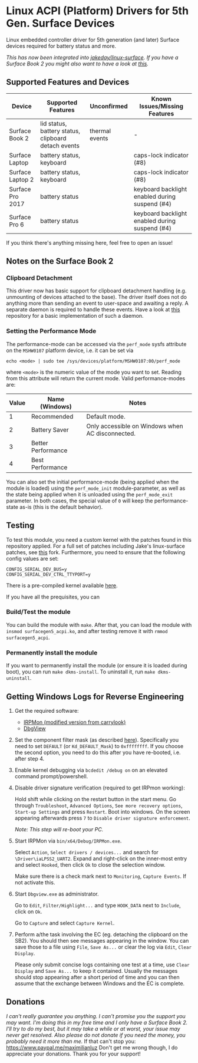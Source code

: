 # Linux ACPI (Platform) Drivers for 5th Gen. Surface Devices

Linux embedded controller driver for 5th generation (and later) Surface devices required for battery status and more.

_This has now been integrated into [jakeday/linux-surface](https://github.com/jakeday/linux-surface/)._
_If you have a Surface Book 2 you might also want to have a look at [this][dtx-daemon]._

## Supported Features and Devices

| Device           | Supported Features                                  | Unconfirmed    | Known Issues/Missing Features                  |
|------------------|-----------------------------------------------------|----------------|------------------------------------------------|
| Surface Book 2   | lid status, battery status, clipboard detach events | thermal events | -                                              |
| Surface Laptop   | battery status, keyboard                            |                | caps-lock indicator (#8)                       |
| Surface Laptop 2 | battery status, keyboard                            |                | caps-lock indicator (#8)                       |
| Surface Pro 2017 | battery status                                      |                | keyboard backlight enabled during suspend (#4) |
| Surface Pro 6    | battery status                                      |                | keyboard backlight enabled during suspend (#4) |

If you think there's anything missing here, feel free to open an issue!

## Notes on the Surface Book 2

### Clipboard Detachment

This driver now has basic support for clipboard detachment handling (e.g. unmounting of devices attached to the base).
The driver itself does not do anything more than sending an event to user-space and awaiting a reply.
A separate daemon is required to handle these events.
Have a look at [this][dtx-daemon] repository for a basic implementation of such a daemon.

[dtx-daemon]: https://github.com/qzed/linux-surfacegen5-dtx-daemon

### Setting the Performance Mode

The performance-mode can be accessed via the `perf_mode` sysfs attribute on the  `MSHW0107` platform device, i.e. it can be set via
```
echo <mode> | sudo tee /sys/devices/platform/MSHW0107:00/perf_mode
```
where `<mode>` is the numeric value of the mode you want to set.
Reading from this attribute will return the current mode.
Valid performance-modes are:

| Value | Name (Windows)     | Notes                                            |
|-------|--------------------|--------------------------------------------------|
| 1     | Recommended        | Default mode.                                    |
| 2     | Battery Saver      | Only accessible on Windows when AC disconnected. |
| 3     | Better Performance |                                                  |
| 4     | Best Performance   |                                                  |

You can also set the initial performance-mode (being applied when the module is loaded) using the `perf_mode_init` module-parameter, as well as the state being applied when it is unloaded using the `perf_mode_exit` parameter.
In both cases, the special value of `0` will keep the performance-state as-is (this is the default behavior).

## Testing

To test this module, you need a custom kernel with the patches found in this repository applied.
For a full set of patches including Jake's linux-surface patches, see [this][patches-linux-surface] fork.
Furthermore, you need to ensure that the following config values are set:

```
CONFIG_SERIAL_DEV_BUS=y
CONFIG_SERIAL_DEV_CTRL_TTYPORT=y
```

There is a pre-compiled kernel available [here][prebuilt-linux-surface].

If you have all the prequisites, you can

### Build/Test the module

You can build the module with `make`.
After that, you can load the module with `insmod surfacegen5_acpi.ko`, and after testing remove it with `rmmod surfacegen5_acpi`.

### Permanently install the module

If you want to permanently install the module (or ensure it is loaded during boot), you can run `make dkms-install`.
To uninstall it, run `make dkms-uninstall`.

[patches-linux-surface]: https://github.com/qzed/linux-surface/tree/master/patches/4.18
[prebuilt-linux-surface]: https://github.com/qzed/linux-surface/releases/tag/v4.18.16-pre1

## Getting Windows Logs for Reverse Engineering

1. Get the required software:
   - [IRPMon (modified version from carrylook)][irpmon]
   - [DbgView][dbgview]

2. Set the component filter mask (as described [here][compflt]).
   Specifically you need to set `DEFAULT` (or `Kd_DEFAULT_Mask`) to `0xffffffff`.
   If you choose the second option, you need to do this after you have re-booted, i.e. after step 4.

3. Enable kernel debugging via `bcdedit /debug on` on an elevated command prompt/powershell.

4. Disable driver signature verification (required to get IRPmon working):

   Hold shift while clicking on the restart button in the start menu.
   Go through `Troubleshoot`, `Advanced Options`, `See more recovery options`, `Start-up Settings` and press `Restart`. 
   Boot into windows.
   On the screen appearing afterwards press `7` to `Disable driver signature enforcement`.

   _Note: This step will re-boot your PC._

5. Start IRPMon via `bin/x64/Debug/IRPMon.exe`.
   
   Select `Action`, `Select drivers / devices...` and search for `\Driver\iaLPSS2_UART2`.
   Expand and right-click on the inner-most entry and select `Hooked`, then click `Ok` to close the selection window.

   Make sure there is a check mark next to `Monitoring`, `Capture Events`.
   If not activate this.

6. Start `Dbgview.exe` as administrator.

   Go to `Edit`, `Filter/Highlight...` and type `HOOK_DATA` next to `Include`, click on `Ok`.

   Go to `Capture` and select `Capture Kernel`.

7. Perform a/the task involving the EC (eg. detaching the clipboard on the SB2).
   You should then see messages appearing in the window.
   You can save those to a file using `File`, `Save As...` or clear the log via `Edit`, `Clear Display`.

   Please only submit concise logs containing one test at a time, use `Clear Display` and `Save As...` to keep it contained.
   Usually the messages should stop appearing after a short period of time and you can then assume that the exchange between Windows and the EC is complete.

[irpmon]: https://github.com/carrylook/SurfacePro2017Notes/tree/master/IRPMon-Master
[dbgview]: https://docs.microsoft.com/en-us/sysinternals/downloads/debugview
[compflt]: https://docs.microsoft.com/en-us/windows-hardware/drivers/devtest/reading-and-filtering-debugging-messages#setting-the-component-filter-mask
## Donations

_I can't really guarantee you anything._
_I can't promise you the support you may want._
_I'm doing this in my free time and I only have a Surface Book 2._
_I'll try to do my best, but it may take a while or at worst, your issue may never get resolved._
_Also please do not donate if you need the money, you probably need it more than me._
If that can't stop you:
https://www.paypal.me/maximilianluz
Don't get me wrong though, I do appreciate your donations.
Thank you for your support!
